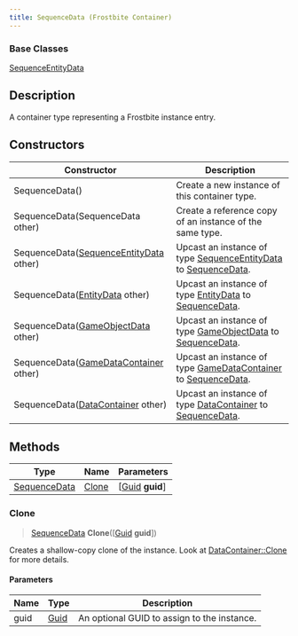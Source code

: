 ```yaml
---
title: SequenceData (Frostbite Container)
---
```

### Base Classes

[SequenceEntityData](SequenceEntityData)

## Description

A container type representing a Frostbite instance entry.

## Constructors

| Constructor                                                             | Description                                                                                                     |
| ----------------------------------------------------------------------- | --------------------------------------------------------------------------------------------------------------- |
| SequenceData()                                                          | Create a new instance of this container type.                                                                   |
| SequenceData(SequenceData other)                                        | Create a reference copy of an instance of the same type.                                                        |
| SequenceData([SequenceEntityData](SequenceEntityData) other)            | Upcast an instance of type [SequenceEntityData](SequenceEntityData) to [SequenceData](SequenceData).            |
| SequenceData([EntityData](EntityData) other)                            | Upcast an instance of type [EntityData](EntityData) to [SequenceData](SequenceData).                            |
| SequenceData([GameObjectData](GameObjectData) other)                    | Upcast an instance of type [GameObjectData](GameObjectData) to [SequenceData](SequenceData).                    |
| SequenceData([GameDataContainer](GameDataContainer) other)              | Upcast an instance of type [GameDataContainer](GameDataContainer) to [SequenceData](SequenceData).              |
| SequenceData([DataContainer](/vext/ref/cls/shr/datacontainer) other) | Upcast an instance of type [DataContainer](/vext/ref/cls/shr/datacontainer) to [SequenceData](SequenceData). |

## Methods

| Type                         | Name            | Parameters                                     |
| ---------------------------- | --------------- | ---------------------------------------------- |
| [SequenceData](SequenceData) | [Clone](#clone) | \[[Guid](/vext/ref/cls/shr/guid) **guid**\] |

### Clone

> [SequenceData](SequenceData) **Clone**(\[[Guid](/vext/ref/cls/shr/guid) **guid**\])

Creates a shallow-copy clone of the instance. Look at [DataContainer::Clone](/vext/ref/cls/shr/datacontainer#clone) for more details.

#### Parameters

| Name | Type         | Description                                 |
| ---- | ------------ | ------------------------------------------- |
| guid | [Guid](Guid) | An optional GUID to assign to the instance. |
